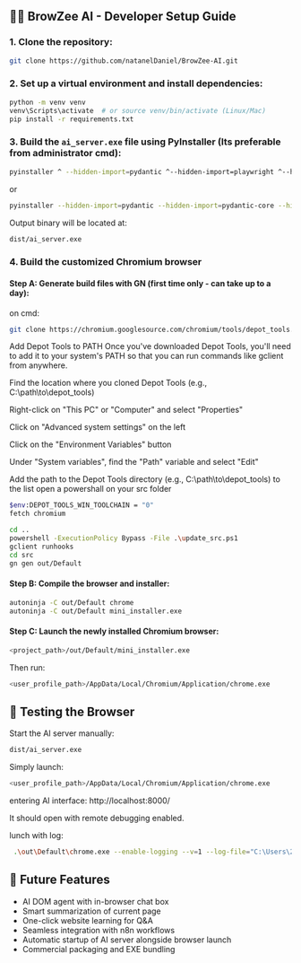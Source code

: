 
## 🧑‍💻 BrowZee AI - Developer Setup Guide

### 1. Clone the repository:

```bash
git clone https://github.com/natanelDaniel/BrowZee-AI.git
```

### 2. Set up a virtual environment and install dependencies:

```bash
python -m venv venv
venv\Scripts\activate  # or source venv/bin/activate (Linux/Mac)
pip install -r requirements.txt
```

### 3. Build the `ai_server.exe` file using PyInstaller (Its preferable from administrator cmd):

```bash
pyinstaller ^ --hidden-import=pydantic ^--hidden-import=playwright ^--hidden-import=PIL ^--hidden-import=posthog ^--hidden-import=PIL.Image ^ --hidden-import=selenium ^--hidden-import=pydantic-core ^ --hidden-import=pydantic.deprecated.decorator ^ --onefile ^ --uac-admin ^ --add-data "browzee_agent/agent/system_prompt.md;browzee_agent/agent" ^ --add-data "browzee_agent/dom/buildDomTree.js;browzee_agent/dom" ^ server2.py
```
or
```bash
pyinstaller --hidden-import=pydantic --hidden-import=pydantic-core --hidden-import=pydantic.deprecated.decorator --onefile --uac-admin --add-data "venv/Lib/site-packages/browser_use/agent/system_prompt.md;browser_use/agent" --add-data "venv/Lib/site-packages/browser_use/dom/buildDomTree.js;browser_use/dom" ai_server.py
```

Output binary will be located at:

```bash
dist/ai_server.exe
```

### 4. Build the customized Chromium browser

#### Step A: Generate build files with GN (first time only - can take up to a day):
on cmd:
```bash
git clone https://chromium.googlesource.com/chromium/tools/depot_tools.git
```
Add Depot Tools to PATH
Once you've downloaded Depot Tools, you'll need to add it to your system's PATH so that you can run commands like gclient from anywhere.

Find the location where you cloned Depot Tools (e.g., C:\path\to\depot_tools)

Right-click on "This PC" or "Computer" and select "Properties"

Click on "Advanced system settings" on the left

Click on the "Environment Variables" button

Under "System variables", find the "Path" variable and select "Edit"

Add the path to the Depot Tools directory (e.g., C:\path\to\depot_tools) to the list
open a powershall on your src folder
```bash
$env:DEPOT_TOOLS_WIN_TOOLCHAIN = "0"
fetch chromium
```
```bash
cd ..
powershell -ExecutionPolicy Bypass -File .\update_src.ps1
gclient runhooks
cd src
gn gen out/Default
```

#### Step B: Compile the browser and installer:

```bash
autoninja -C out/Default chrome
autoninja -C out/Default mini_installer.exe
```

#### Step C: Launch the newly installed Chromium browser:

```bash
<project_path>/out/Default/mini_installer.exe
```

Then run:

```bash
<user_profile_path>/AppData/Local/Chromium/Application/chrome.exe
```

## 🧪 Testing the Browser

Start the AI server manually:

```bash
dist/ai_server.exe
```
Simply launch:

```bash
<user_profile_path>/AppData/Local/Chromium/Application/chrome.exe
```
entering AI interface:
http://localhost:8000/

It should open with remote debugging enabled.

lunch with log:
```bash
 .\out\Default\chrome.exe --enable-logging --v=1 --log-file="C:\Users\21dan\chromium_ai_browser\src\out\Default\chrome_debug.log"
```
## 🧩 Future Features

- AI DOM agent with in-browser chat box
- Smart summarization of current page
- One-click website learning for Q&A
- Seamless integration with n8n workflows
- Automatic startup of AI server alongside browser launch
- Commercial packaging and EXE bundling

